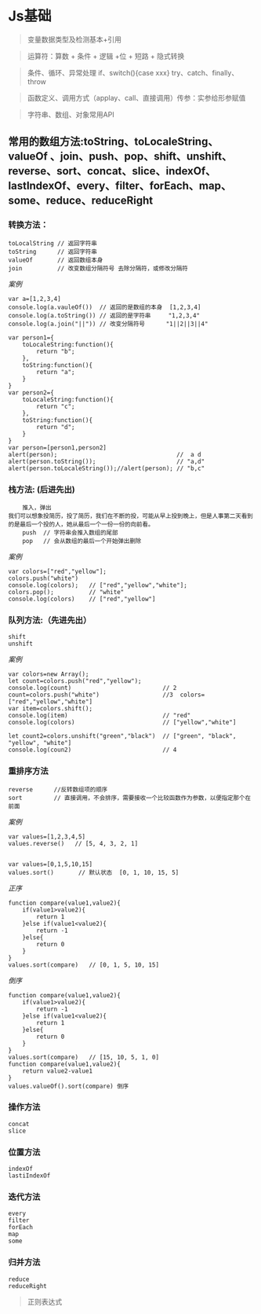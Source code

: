 # Js基础 
> 变量数据类型及检测基本+引用

> 运算符：算数 + 条件 + 逻辑 +位 + 短路 + 隐式转换

> 条件、循环、异常处理 if、switch(){case xxx} try、catch、finally、throw

> 函数定义、调用方式（applay、call、直接调用）传参：实参给形参赋值

> 字符串、数组、对象常用API
    
## 常用的数组方法:toString、toLocaleString、valueOf 、join、push、pop、shift、unshift、reverse、sort、concat、slice、indexOf、lastIndexOf、every、filter、forEach、map、some、reduce、reduceRight

### 转换方法：

    toLocalString // 返回字符串
    toString      // 返回字符串
    valueOf       // 返回数组本身
    join          // 改变数组分隔符号 去除分隔符，或修改分隔符

*案例*

    var a=[1,2,3,4]
    console.log(a.vauleOf())  // 返回的是数组的本身  [1,2,3,4]
    console.log(a.toString()) // 返回的是字符串     "1,2,3,4"
    console.log(a.join("||")) // 改变分隔符号      "1||2||3||4"

    var person1={
        toLocaleString:function(){
            return "b";
        },
        toString:function(){
            return "a";
        }
    }
    var person2={
        toLocaleString:function(){
            return "c";
        },
        toString:function(){
            return "d";
        }
    }
    var person=[person1,person2]
    alert(person);                                  //  a d
    alert(person.toString());                       // "a,d"
    alert(person.toLocaleString());//alert(person); // "b,c"

### 栈方法: (后进先出)

        推入，弹出  
    我们可以想象投简历，投了简历，我们在不断的投，可能从早上投到晚上，但是人事第二天看到的是最后一个投的人，她从最后一个一份一份的向前看。
        push  // 字符串会推入数组的尾部
        pop   // 会从数组的最后一个开始弹出删除

*案例*

    var colors=["red","yellow"];
    colors.push("white")
    console.log(colors);   // ["red","yellow","white"];
    colors.pop();          // "white"
    console.log(colors)    // ["red","yellow"]

### 队列方法:（先进先出）

    shift 
    unshift

*案例*

    var colors=new Array();
    let count=colors.push("red","yellow");
    console.log(count)                          // 2
    count=colors.push("white")                  //3  colors=["red","yellow","white"]
    var item=colors.shift();
    console.log(item)                           // "red"  
    console.log(colors)                         // ["yellow","white"]

    let count2=colors.unshift("green","black")  // ["green", "black", "yellow", "white"]
    console.log(coun2)                          // 4

### 重排序方法

    reverse      //反转数组项的顺序
    sort         // 直接调用，不会排序，需要接收一个比较函数作为参数，以便指定那个在前面

*案例*

    var values=[1,2,3,4,5]
    values.reverse()   // [5, 4, 3, 2, 1]


    var values=[0,1,5,10,15]
    values.sort()       // 默认状态  [0, 1, 10, 15, 5]

*正序*

    function compare(value1,value2){ 
        if(value1>value2){
            return 1
        }else if(value1<value2){
            return -1
        }else{
            return 0
        }
    }
    values.sort(compare)   // [0, 1, 5, 10, 15]

*倒序*

    function compare(value1,value2){  
        if(value1>value2){
            return -1
        }else if(value1<value2){
            return 1
        }else{
            return 0
        }
    }
    values.sort(compare)   // [15, 10, 5, 1, 0]
    function compare(value1,value2){
        return value2-value1
    }
    values.valueOf().sort(compare) 倒序
### 操作方法

    concat
    slice

### 位置方法

    indexOf
    lastiIndexOf

### 迭代方法

    every
    filter
    forEach
    map
    some

### 归并方法

    reduce
    reduceRight

> 正则表达式 
